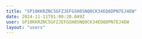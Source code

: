 ```yaml
---
title: "SP10KKRZNC5GFZJEFGSH8SNQ0CK34EQ6DPN7EJ4EW"
date: 2024-11-11T01:00:20.049Z
user: SP10KKRZNC5GFZJEFGSH8SNQ0CK34EQ6DPN7EJ4EW
layout: "users"
---
```

    